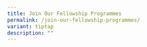 ```yaml
---
title: Join Our Fellowship Programmes
permalink: /join-our-fellowship-programmes/
variant: tiptap
description: ""
---
```

